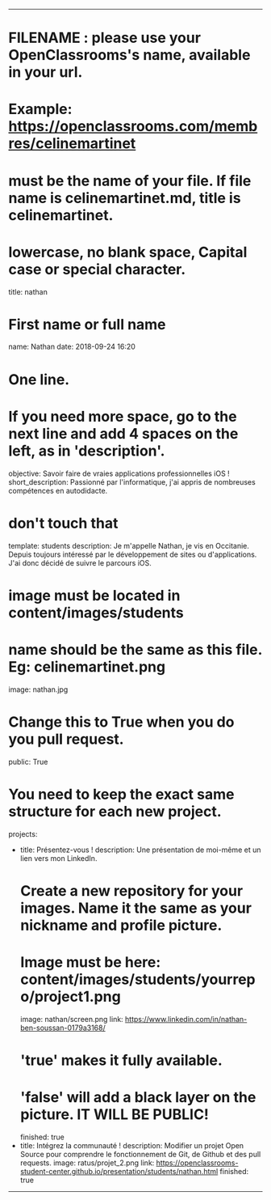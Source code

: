 ---

# FILENAME : please use your OpenClassrooms's name, available in your url.
# Example: https://openclassrooms.com/membres/celinemartinet
# must be the name of your file. If file name is celinemartinet.md, title is celinemartinet.
# lowercase, no blank space, Capital case or special character.
title: nathan

# First name or full name
name: Nathan
date: 2018-09-24 16:20

# One line.
# If you need more space, go to the next line and add 4 spaces on the left, as in 'description'.
objective: Savoir faire de vraies applications professionnelles iOS !
short_description: Passionné par l'informatique, j'ai appris de nombreuses compétences en autodidacte.

# don't touch that
template: students
description:
    Je m'appelle Nathan, je vis en Occitanie. Depuis toujours intéressé par le développement de sites ou d'applications. J'ai donc décidé de suivre le parcours iOS.

# image must be located in content/images/students
# name should be the same as this file. Eg: celinemartinet.png
image: nathan.jpg

# Change this to True when you do you pull request.
public: True

# You need to keep the exact same structure for each new project.
projects:
  - title: Présentez-vous !
    description: Une présentation de moi-même et un lien vers mon LinkedIn.
    # Create a new repository for your images. Name it the same as your nickname and profile picture.
    # Image must be here: content/images/students/yourrepo/project1.png
    image: nathan/screen.png
    link: https://www.linkedin.com/in/nathan-ben-soussan-0179a3168/
    # 'true' makes it fully available.
    # 'false' will add a black layer on the picture. IT WILL BE PUBLIC!
    finished: true
  - title: Intégrez la communauté !
    description: Modifier un projet Open Source pour comprendre le fonctionnement de Git, de Github et des pull requests. 
    image: ratus/projet_2.png
    link: https://openclassrooms-student-center.github.io/presentation/students/nathan.html
    finished: true
---